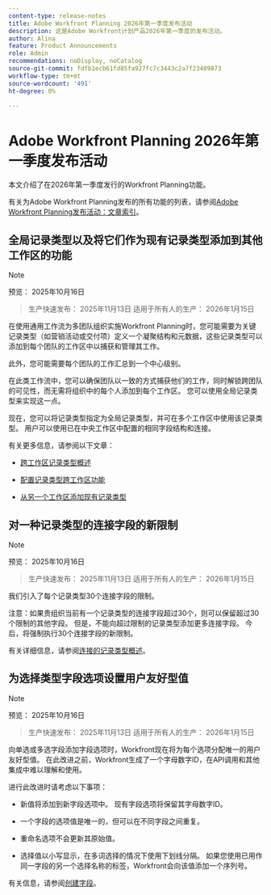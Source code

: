 ```yaml
---
content-type: release-notes
title: Adobe Workfront Planning 2026年第一季度发布活动
description: 这是Adobe Workfront计划产品2026年第一季度的发布活动。
author: Alina
feature: Product Announcements
role: Admin
recommendations: noDisplay, noCatalog
source-git-commit: fdfb1ecb61fd85fa927fc7c3443c2a7f23409873
workflow-type: tm+mt
source-wordcount: '491'
ht-degree: 0%

---
```


# Adobe Workfront Planning 2026年第一季度发布活动

本文介绍了在2026年第一季度发行的Workfront Planning功能。

<!--keep the sentence below for all future quarterly release pages-->

有关为Adobe Workfront Planning发布的所有功能的列表，请参阅[Adobe Workfront Planning发布活动：文章索引](/help/quicksilver/product-announcements/product-releases/planning-release-activity/planning-release-activity-article-index.md)。


## 全局记录类型以及将它们作为现有记录类型添加到其他工作区的功能

>[!NOTE]
>
>预览： 2025年10月16日
>>生产快速发布： 2025年11月13日
>>适用于所有人的生产： 2026年1月15日

在使用通用工作流为多团队组织实施Workfront Planning时，您可能需要为关键记录类型（如营销活动或交付项）定义一个凝聚结构和元数据，这些记录类型可以添加到每个团队的工作区中以捕获和管理其工作。

此外，您可能需要每个团队的工作汇总到一个中心级别。

在此类工作流中，您可以确保团队以一致的方式捕获他们的工作，同时解锁跨团队的可见性，而无需将组织中的每个人添加到每个工作区。 您可以使用全局记录类型来实现这一点。

现在，您可以将记录类型指定为全局记录类型，并可在多个工作区中使用该记录类型。 用户可以使用已在中央工作区中配置的相同字段结构和连接。

有关更多信息，请参阅以下文章：

* [跨工作区记录类型概述](/help/quicksilver/planning/architecture/cross-workspace-record-types-overview.md)

* [配置记录类型跨工作区功能](/help/quicksilver/planning/architecture/configure-record-type-cross-workspace-capabilities.md)

* [从另一个工作区添加现有记录类型](/help/quicksilver/planning/architecture/add-existing-record-types-from-another-workspace.md)

## 对一种记录类型的连接字段的新限制

>[!NOTE]
>
>预览： 2025年10月16日
>>生产快速发布： 2025年11月13日
>>适用于所有人的生产： 2026年1月15日

我们引入了每个记录类型30个连接字段的限制。

注意：如果贵组织当前有一个记录类型的连接字段超过30个，则可以保留超过30个限制的其他字段。 但是，不能向超过限制的记录类型添加更多连接字段。 今后，将强制执行30个连接字段的新限制。

有关详细信息，请参阅[连接的记录类型概述](/help/quicksilver/planning/architecture/connect-record-types-overview.md)。

## 为选择类型字段选项设置用户友好型值

>[!NOTE]
>
>预览： 2025年10月16日
>>生产快速发布： 2025年11月13日
>>适用于所有人的生产： 2026年1月15日

向单选或多选字段添加字段选项时，Workfront现在将为每个选项分配唯一的用户友好型值。 在此改进之前，Workfront生成了一个字母数字ID，在API调用和其他集成中难以理解和使用。

进行此改进时请考虑以下事项：

* 新值将添加到新字段选项中。 现有字段选项将保留其字母数字ID。

* 一个字段的选项值是唯一的，但可以在不同字段之间重复。

* 重命名选项不会更新其原始值。

* 选择值以小写显示，在多词选择的情况下使用下划线分隔。 如果您使用已用作同一字段的另一个选择名称的标签，Workfront会向该值添加一个序列号。

有关信息，请参阅[创建字段](/help/quicksilver/planning/fields/create-fields.md)。